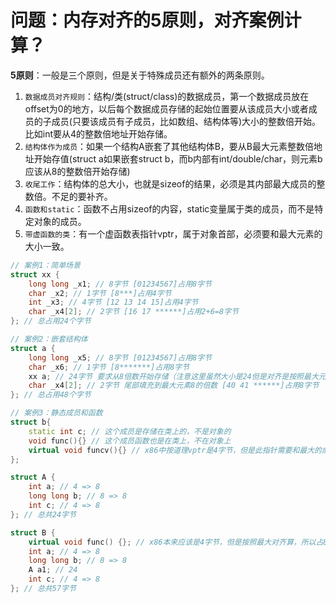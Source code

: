 # 问题：内存对齐的5原则，对齐案例计算？

**5原则**：一般是三个原则，但是关于特殊成员还有额外的两条原则。
1. `数据成员对齐规则`：结构/类(struct/class)的数据成员，第一个数据成员放在offset为0的地方，以后每个数据成员存储的起始位置要从该成员大小或者成员的子成员(只要该成员有子成员，比如数组、结构体等)大小的整数倍开始。比如int要从4的整数倍地址开始存储。
2. `结构体作为成员`：如果一个结构A嵌套了其他结构体B，要从B最大元素整数倍地址开始存值(struct a如果嵌套struct b，而b内部有int/double/char，则元素b应该从8的整数倍开始存储)
3. `收尾工作`：结构体的总大小，也就是sizeof的结果，必须是其内部最大成员的整数倍。不足的要补齐。
4. `函数和static`：函数不占用sizeof的内容，static变量属于类的成员，而不是特定对象的成员。
5. `带虚函数的类`：有一个虚函数表指针vptr，属于对象首部，必须要和最大元素的大小一致。


```c++
// 案例1：简单场景
struct xx {
    long long _x1; // 8字节 [01234567]占用8字节
    char _x2; // 1字节 [8***]占用4字节
    int _x3; // 4字节 [12 13 14 15]占用4字节
    char _x4[2]; // 2字节 [16 17 ******]占用2+6=8字节
}; // 总占用24个字节

// 案例2：嵌套结构体
struct a {
    long long _x5; // 8字节 [01234567]占用8字节
    char _x6; // 1字节 [8*******]占用8字节
    xx a; // 24字节 要求从8倍数开始存储（注意这里虽然大小是24但是对齐是按照最大元素8算） [16 ... 39]占用24字节
    char _x4[2]; // 2字节 尾部填充到最大元素8的倍数 [40 41 ******]占用8字节
}; // 总占用48个字节

// 案例3：静态成员和函数
struct b{
    static int c; // 这个成员是存储在类上的，不是对象的
    void func(){} // 这个成员函数也是在类上，不在对象上
    virtual void funcv(){} // x86中按道理vptr是4字节，但是此指针需要和最大的成员对齐尺寸进行对齐。（下面的案例进行了测试，即使有一个很大的结构体成员，也是只取结构体成员的对齐尺寸大小）
};
```

```c++
struct A {
	int a; // 4 => 8
	long long b; // 8 => 8
	int c; // 4 => 8
}; // 总共24字节

struct B {
	virtual void func() {}; // x86本来应该是4字节，但是按照最大对齐算，所以占8字节
	int a; // 4 => 8
	long long b; // 8 => 8
	A a1; // 24
	int c; // 4 => 8
}; // 总共57字节
```


